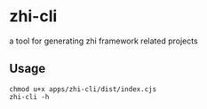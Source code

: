 # zhi-cli
a tool for generating zhi framework related projects

## Usage

```
chmod u+x apps/zhi-cli/dist/index.cjs
zhi-cli -h
```

